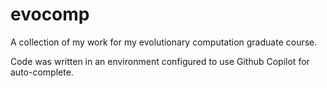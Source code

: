 # evocomp
A collection of my work for my evolutionary computation graduate course.

Code was written in an environment configured to use Github Copilot for auto-complete.